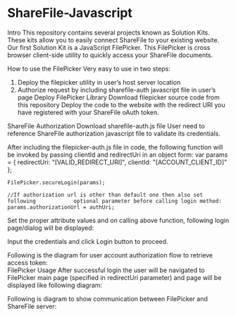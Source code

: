 # ShareFile-Javascript

Intro 
This repository contains several projects known as Solution Kits.  These kits allow you to easily connect ShareFile to your existing website.  Our first Solution Kit is a JavaScript FilePicker. This FilePicker is cross browser client-side utility to quickly access your ShareFile documents.

How to use the FilePicker
Very easy to use in two steps:
1.	Deploy the filepicker utility in user’s host server location
2.	Authorize request by including sharefile-auth javascript file in user’s page
Deploy FilePicker Library
Download filepicker source code from this repository
Deploy the code to the website with the redirect URI you have registered with your ShareFile oAuth token.

ShareFile Authorization
Download sharefile-auth.js file
User need to reference ShareFile authorization javascript file to validate its credentials.
<script type="text/javascript" src="[path]/sharefile-auth.js"></script>
After including the filepicker-auth.js file in code, the following function will be invoked by passing clientId and redirectUri in an object form:
    var params = {
        redirectUri: "[VALID_REDIRECT_URI]",
        clientId: "[ACCOUNT_CLIENT_ID]"
    };

    FilePicker.secureLogin(params);

    //If authorization url is other than default one then also set following            optional parameter before calling login method:
    params.authorizationUrl = authUri;
Set the proper attribute values and on calling above function, following login page/dialog will be displayed:
 
Input the credentials and click Login button to proceed.

Following is the diagram for user account authorization flow to retrieve access token:  
FilePicker Usage
After successful login the user will be navigated to FilePicker main page (specified in redirectUri parameter) and page will be displayed like following diagram:  

Following is diagram to show communication between FilePicker and ShareFile server:  

